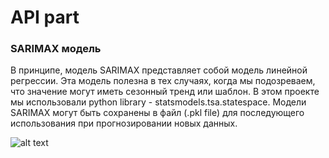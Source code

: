 # API part
### SARIMAX модель 


В принципе, модель SARIMAX представляет собой модель линейной регрессии. Эта модель полезна в тех случаях, когда мы подозреваем, что значение могут иметь сезонный тренд или шаблон.
В этом проекте мы использовали  python library - statsmodels.tsa.statespace. Модели SARIMAX могут быть сохранены в файл (.pkl file) для последующего использования при прогнозировании новых данных.


![alt text](https://image.ibb.co/bG5ScT/sprint.jpg)
